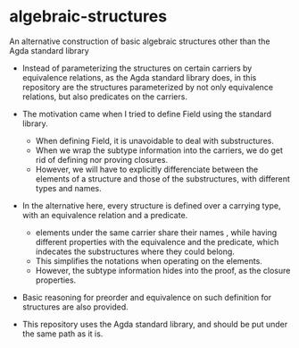 # algebraic-structures
An alternative construction of basic algebraic structures other than the Agda standard library

- Instead of parameterizing the structures on certain carriers by equivalence relations, as the Agda standard library does, in this repository are the structures parameterized by not only equivalence relations, but also predicates on the carriers.

- The motivation came when I tried to define Field using the standard library.
  - When defining Field, it is unavoidable to deal with substructures.
  - When we wrap the subtype information into the carriers, we do get rid of defining nor proving closures.
  - However, we will have to explicitly differenciate between the elements of a structure and those of the substructures, with different types and names.

- In the alternative here, every structure is defined over a carrying type, with an equivalence relation and a predicate.
  - elements under the same carrier share their names , while having different properties with the equivalence and the predicate, which indecates the substructures where they could belong.
  - This simplifies the notations when operating on the elements.
  - However, the subtype information hides into the proof, as the closure properties.

- Basic reasoning for preorder and equivalence on such definition for structures are also provided.

- This repository uses the Agda standard library, and should be put under the same path as it is.
